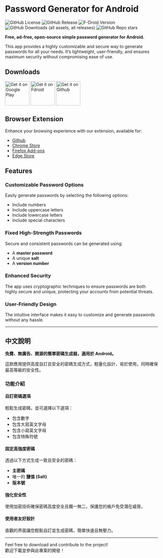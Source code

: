 # Password Generator for Android
![GitHub License](https://img.shields.io/github/license/WeilJimmer/PasswordGeneratorApp)
![GitHub Release](https://img.shields.io/github/v/release/WeilJimmer/PasswordGeneratorApp)
![F-Droid Version](https://img.shields.io/f-droid/v/org.wbftw.weil.passwordgenerator)
![GitHub Downloads (all assets, all releases)](https://img.shields.io/github/downloads/WeilJimmer/PasswordGeneratorApp/total)
![GitHub Repo stars](https://img.shields.io/github/stars/WeilJimmer/PasswordGeneratorApp)

**Free, ad-free, open-source simple password generator for Android.**  

This app provides a highly customizable and secure way to generate passwords for all your needs. It’s lightweight, user-friendly, and ensures maximum security without compromising ease of use.  

## Downloads

<a href="https://play.google.com/store/apps/details?id=org.wbftw.weil.passwordgenerator"><img src="https://wbreader.weil.app.wbftw.org/images/get-it-on-google-play.png" alt="Get it on Google Play" height="80"></a>
<a href="https://f-droid.org/packages/org.wbftw.weil.passwordgenerator/"><img src="https://wbreader.weil.app.wbftw.org/images/get-it-on-fdroid.png" alt="Get it on Fdroid" height="80"></a>
<a href="https://github.com/WeilJimmer/PasswordGeneratorApp/releases"><img src="https://wbreader.weil.app.wbftw.org/images/get-it-on-github.png" alt="Get it on Github" height="80"></a>

## Browser Extension

Enhance your browsing experience with our extension, available for:
- [Github](https://github.com/WeilJimmer/PasswordGeneratorBrowserExtension/)
- [Chrome Store](https://chromewebstore.google.com/detail/password-generator/nebmcdpmbglgpmapfkejofecgeclcmok)
- [Firefox Add-ons](https://addons.mozilla.org/zh-TW/firefox/addon/wbft-password-generator/)
- [Edge Store](https://microsoftedge.microsoft.com/addons/detail/njgpfdkllkoidcndpopeggheljpgkefg)

## Features

### Customizable Password Options  
Easily generate passwords by selecting the following options:  
- Include numbers  
- Include uppercase letters  
- Include lowercase letters  
- Include special characters  

### Fixed High-Strength Passwords  
Secure and consistent passwords can be generated using:  
- A **master password**  
- A unique **salt**  
- A **version number**  

### Enhanced Security  
The app uses cryptographic techniques to ensure passwords are both highly secure and unique, protecting your accounts from potential threats.  

### User-Friendly Design  
The intuitive interface makes it easy to customize and generate passwords without any hassle.  

---

## 中文說明  

**免費、無廣告、開源的簡單密碼生成器，適用於 Android。**  

這款應用提供高度自訂且安全的密碼生成方式，輕量化設計，易於使用，同時確保最高等級的安全性。  

### 功能介紹  

#### 自訂密碼選項  
輕鬆生成密碼，並可選擇以下選項：  
- 包含數字  
- 包含大寫英文字母  
- 包含小寫英文字母  
- 包含特殊符號  

#### 固定高強度密碼  
透過以下方式生成一致且安全的密碼：  
- **主密碼**  
- 唯一的 **鹽值 (Salt)**  
- **版本號**  

#### 強化安全性  
使用加密技術確保密碼高度安全且獨一無二，保護您的帳戶免受潛在威脅。  

#### 使用者友好設計  
直觀的界面讓您輕鬆自訂並生成密碼，簡單快速且無壓力。  

---

Feel free to download and contribute to the project!  
歡迎下載並參與此專案的開發！
